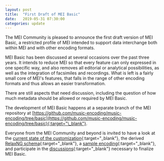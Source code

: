 ```yaml
---
layout: post
title:  "First Draft of MEI Basic"
date:   2019-05-31 07:30:00
categories: update
---
```


The MEI Community is pleased to announce the first draft version of MEI Basic, 
a restricted profile of MEI intended to support data interchange both
within MEI and with other encoding formats.  

MEI Basic has been discussed at several occasions over the past three years.
It intends to reduce MEI so that every feature can only expressed in one
specific way, and also removes all editorial or analytical possibilities, as
well as the integration of facsimiles and recordings. What is left is a fairly
small core of MEI's features, that falls in the range of other encoding 
formats and thus allows an easier transformation. 

There are still aspects that need discussion, including the question of how
much metadata should be allowed or required by MEI Basic.

The development of MEI Basic happens at a separate branch of the MEI repository 
at [https://github.com/music-encoding/music-encoding/tree/basic](https://github.com/music-encoding/music-encoding/tree/basic){:target="\_blank"}. 

Everyone from the MEI Community and beyond is invited to have a look at the 
[current state of the customization](/downloads/mei-basic_2019-05-31_184d45b.xml){:target="\_blank"},
the derived [RelaxNG schema](/downloads/mei-basic_2019-05-31_184d45b.rng){:target="\_blank"},
a [sample encoding](/downloads/Chopin_Etude_op.10_no.9_basic.mei){:target="\_blank"}, and participate in the 
[discussions](https://github.com/music-encoding/music-encoding/labels/Component%3A%20MEI%20Basic){:target="\_blank"} 
necessary to finalize MEI Basic.  
